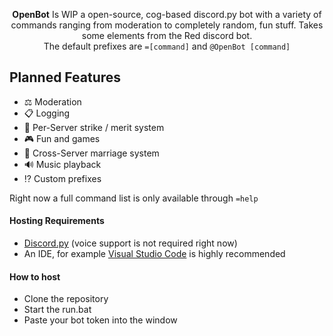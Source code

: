 <p align="center">
  <strong>OpenBot</strong> Is WIP a open-source, cog-based discord.py bot with a variety of commands ranging from moderation to completely random, fun stuff. Takes some elements from the Red discord bot.
  <br>
  The default prefixes are <code>=[command]</code> and <code>@OpenBot [command]</code>
  <br>
</p>

## Planned Features
- ⚖️ Moderation
- 📋 Logging
- 📝 Per-Server strike / merit system
- 🎮 Fun and games
- 💍 Cross-Server marriage system
- 🔊 Music playback
- ⁉️ Custom prefixes

Right now a full command list is only available through `=help`

#### Hosting Requirements
- <a href="https://github.com/Rapptz/discord.py">Discord.py</a> (voice support is not required right now)
- An IDE, for example <a href="https://code.visualstudio.com">Visual Studio Code</a> is highly recommended

#### How to host
- Clone the repository
- Start the run.bat
- Paste your bot token into the window
